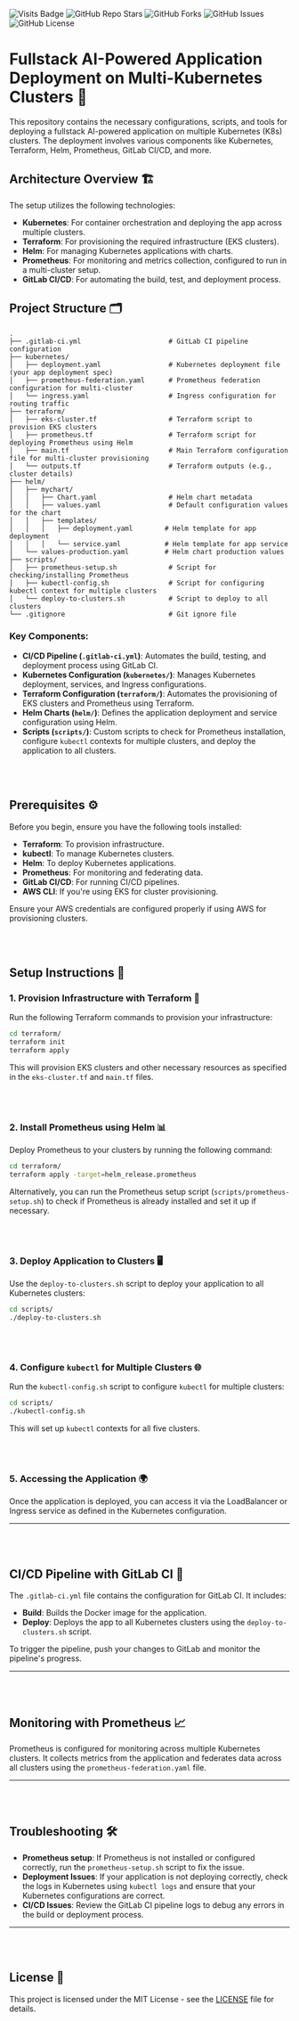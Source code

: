 ![Visits Badge](https://badges.pufler.dev/visits/ernest-beqy/ai-deployment-pipeline)
![GitHub Repo Stars](https://img.shields.io/github/stars/ernest-beqy/ai-deployment-pipeline)
![GitHub Forks](https://img.shields.io/github/forks/ernest-beqy/ai-deployment-pipeline)
![GitHub Issues](https://img.shields.io/github/issues/ernest-beqy/ai-deployment-pipeline)
![GitHub License](https://img.shields.io/github/license/ernest-beqy/ai-deployment-pipeline)

# Fullstack AI-Powered Application Deployment on Multi-Kubernetes Clusters 🚀

This repository contains the necessary configurations, scripts, and tools for
deploying a fullstack AI-powered application on multiple Kubernetes (K8s)
clusters. The deployment involves various components like Kubernetes, Terraform,
Helm, Prometheus, GitLab CI/CD, and more.

## Architecture Overview 🏗️

The setup utilizes the following technologies:
- **Kubernetes**: For container orchestration and deploying the app across
multiple clusters.
- **Terraform**: For provisioning the required infrastructure (EKS clusters).
- **Helm**: For managing Kubernetes applications with charts.
- **Prometheus**: For monitoring and metrics collection, configured to run
in a multi-cluster setup.
- **GitLab CI/CD**: For automating the build, test, and deployment process.

## Project Structure 🗂️

```plaintext
.
├── .gitlab-ci.yml                      # GitLab CI pipeline configuration
├── kubernetes/
│   ├── deployment.yaml                 # Kubernetes deployment file (your app deployment spec)
│   ├── prometheus-federation.yaml      # Prometheus federation configuration for multi-cluster
│   └── ingress.yaml                    # Ingress configuration for routing traffic
├── terraform/
│   ├── eks-cluster.tf                  # Terraform script to provision EKS clusters
│   ├── prometheus.tf                   # Terraform script for deploying Prometheus using Helm
│   ├── main.tf                         # Main Terraform configuration file for multi-cluster provisioning
│   └── outputs.tf                      # Terraform outputs (e.g., cluster details)
├── helm/
│   ├── mychart/
│   │   ├── Chart.yaml                  # Helm chart metadata
│   │   ├── values.yaml                 # Default configuration values for the chart
│   │   ├── templates/
│   │   │   ├── deployment.yaml        # Helm template for app deployment
│   │   │   └── service.yaml           # Helm template for app service
│   └── values-production.yaml         # Helm chart production values
├── scripts/
│   ├── prometheus-setup.sh             # Script for checking/installing Prometheus
│   ├── kubectl-config.sh               # Script for configuring kubectl context for multiple clusters
│   └── deploy-to-clusters.sh           # Script to deploy to all clusters
└── .gitignore                          # Git ignore file
```

### **Key Components:**
- **CI/CD Pipeline (`.gitlab-ci.yml`)**: Automates the build, testing, and deployment
process using GitLab CI.
- **Kubernetes Configuration (`kubernetes/`)**: Manages Kubernetes deployment, services,
and Ingress configurations.
- **Terraform Configuration (`terraform/`)**: Automates the provisioning of EKS clusters
and Prometheus using Terraform.
- **Helm Charts (`helm/`)**: Defines the application deployment and service configuration
using Helm.
- **Scripts (`scripts/`)**: Custom scripts to check for Prometheus installation, configure
`kubectl` contexts for multiple clusters, and deploy the application to all clusters.

<br></br>

## Prerequisites ⚙️

Before you begin, ensure you have the following tools installed:
- **Terraform**: To provision infrastructure.
- **kubectl**: To manage Kubernetes clusters.
- **Helm**: To deploy Kubernetes applications.
- **Prometheus**: For monitoring and federating data.
- **GitLab CI/CD**: For running CI/CD pipelines.
- **AWS CLI**: If you're using EKS for cluster provisioning.
  
Ensure your AWS credentials are configured properly if using AWS for
provisioning clusters.

<br></br>

## Setup Instructions 🔧

### 1. Provision Infrastructure with Terraform 🌱
Run the following Terraform commands to provision your infrastructure:

```bash
cd terraform/
terraform init
terraform apply
```

This will provision EKS clusters and other necessary resources as specified in
the `eks-cluster.tf` and `main.tf` files.

<br></br>

### 2. Install Prometheus using Helm 📊
Deploy Prometheus to your clusters by running the following command:

```bash
cd terraform/
terraform apply -target=helm_release.prometheus
```

Alternatively, you can run the Prometheus setup script (`scripts/prometheus-setup.sh`)
to check if Prometheus is already installed and set it up if necessary.

<br></br>

### 3. Deploy Application to Clusters 🖥️
Use the `deploy-to-clusters.sh` script to deploy your application to all Kubernetes clusters:

```bash
cd scripts/
./deploy-to-clusters.sh
```

<br></br>

### 4. Configure `kubectl` for Multiple Clusters 🌐
Run the `kubectl-config.sh` script to configure `kubectl` for multiple clusters:

```bash
cd scripts/
./kubectl-config.sh
```

This will set up `kubectl` contexts for all five clusters.

<br></br>

### 5. Accessing the Application 🌍
Once the application is deployed, you can access it via the LoadBalancer or Ingress service
as defined in the Kubernetes configuration.

---
<br></br>

## CI/CD Pipeline with GitLab CI 🚀

The `.gitlab-ci.yml` file contains the configuration for GitLab CI. It includes:
- **Build**: Builds the Docker image for the application.
- **Deploy**: Deploys the app to all Kubernetes clusters using the `deploy-to-clusters.sh` script.

To trigger the pipeline, push your changes to GitLab and monitor the pipeline's progress.

---
<br></br>

## Monitoring with Prometheus 📈

Prometheus is configured for monitoring across multiple Kubernetes clusters. It collects metrics
from the application and federates data across all clusters using the `prometheus-federation.yaml`
file.

---
<br></br>

## Troubleshooting 🛠️

- **Prometheus setup**: If Prometheus is not installed or configured correctly, run the
`prometheus-setup.sh` script to fix the issue.
- **Deployment Issues**: If your application is not deploying correctly, check the logs in Kubernetes
using `kubectl logs` and ensure that your Kubernetes configurations are correct.
- **CI/CD Issues**: Review the GitLab CI pipeline logs to debug any errors in the build or deployment
process.

---
<br></br>

## License 📜

This project is licensed under the MIT License - see the [LICENSE](LICENSE) file for details.
